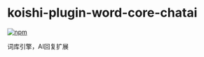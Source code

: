 # koishi-plugin-word-core-chatai

[![npm](https://img.shields.io/npm/v/koishi-plugin-word-core-chatai?style=flat-square)](https://www.npmjs.com/package/koishi-plugin-word-core-chatai)

词库引擎，AI回复扩展
